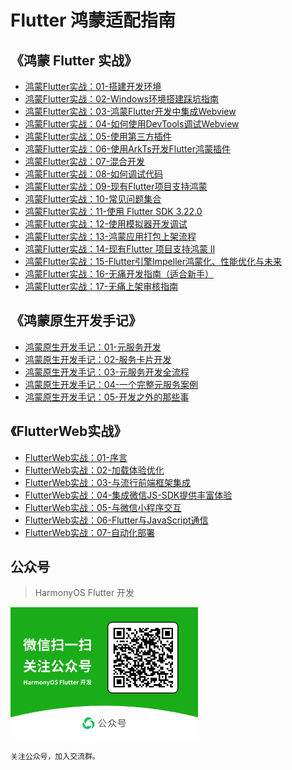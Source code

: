 # Flutter 鸿蒙适配指南

## 《鸿蒙 Flutter 实战》

- [鸿蒙Flutter实战：01-搭建开发环境](./鸿蒙%20Flutter%20实战/鸿蒙Flutter实战：01-搭建开发环境.md)
- [鸿蒙Flutter实战：02-Windows环境搭建踩坑指南](./鸿蒙%20Flutter%20实战/鸿蒙Flutter实战：02-Windows环境搭建踩坑指南.md)
- [鸿蒙Flutter实战：03-鸿蒙Flutter开发中集成Webview](./鸿蒙%20Flutter%20实战/鸿蒙Flutter实战：03-鸿蒙Flutter开发中集成Webview.md)
- [鸿蒙Flutter实战：04-如何使用DevTools调试Webview](./鸿蒙%20Flutter%20实战/鸿蒙Flutter实战：04-如何使用DevTools调试Webview.md)
- [鸿蒙Flutter实战：05-使用第三方插件](./鸿蒙%20Flutter%20实战/鸿蒙Flutter实战：05-使用第三方插件.md)
- [鸿蒙Flutter实战：06-使用ArkTs开发Flutter鸿蒙插件](./鸿蒙%20Flutter%20实战/鸿蒙Flutter实战：06-使用ArkTs开发Flutter鸿蒙插件.md)
- [鸿蒙Flutter实战：07-混合开发](./鸿蒙%20Flutter%20实战/鸿蒙Flutter实战：07-混合开发.md)
- [鸿蒙Flutter实战：08-如何调试代码](./鸿蒙%20Flutter%20实战/鸿蒙Flutter实战：08-如何调试代码.md)
- [鸿蒙Flutter实战：09-现有Flutter项目支持鸿蒙](./鸿蒙%20Flutter%20实战/鸿蒙Flutter实战：09-现有Flutter项目支持鸿蒙.md)
- [鸿蒙Flutter实战：10-常见问题集合](./鸿蒙%20Flutter%20实战/鸿蒙Flutter实战：10-常见问题集合.md)
- [鸿蒙Flutter实战：11-使用 Flutter SDK 3.22.0](./鸿蒙%20Flutter%20实战/鸿蒙Flutter实战：11-使用%20Flutter%20SDK%203.22.0.md)
- [鸿蒙Flutter实战：12-使用模拟器开发调试](./鸿蒙%20Flutter%20实战/鸿蒙Flutter实战：12-使用模拟器开发调试.md)
- [鸿蒙Flutter实战：13-鸿蒙应用打包上架流程](./鸿蒙%20Flutter%20实战/鸿蒙Flutter实战：13-鸿蒙应用打包上架流程.md)
- [鸿蒙Flutter实战：14-现有Flutter 项目支持鸿蒙 II](https://gitee.com/zacks/flutter-ohos-demo)
- [鸿蒙Flutter实战：15-Flutter引擎Impeller鸿蒙化、性能优化与未来](./鸿蒙%20Flutter%20实战/鸿蒙Flutter实战：15-Flutter引擎Impeller鸿蒙化、性能优化与未来.md)
- [鸿蒙Flutter实战：16-无痛开发指南（适合新手）](./鸿蒙%20Flutter%20实战/鸿蒙Flutter实战：16-无痛开发指南（适合新手）.md)
- [鸿蒙Flutter实战：17-无痛上架审核指南](./鸿蒙%20Flutter%20实战/鸿蒙Flutter实战：17-无痛上架审核指南.md)

## 《鸿蒙原生开发手记》

- [鸿蒙原生开发手记：01-元服务开发](./鸿蒙原生开发/鸿蒙原生开发手记：01-元服务开发.md)
- [鸿蒙原生开发手记：02-服务卡片开发](./鸿蒙原生开发/鸿蒙原生开发手记：02-服务卡片开发.md)
- [鸿蒙原生开发手记：03-元服务开发全流程](./鸿蒙原生开发/鸿蒙原生开发手记：03-元服务开发全流程.md)
- [鸿蒙原生开发手记：04-一个完整元服务案例](https://gitee.com/zacks/arkts-ohos-demo)
- [鸿蒙原生开发手记：05-开发之外的那些事](./鸿蒙原生开发/鸿蒙原生开发手记：05-开发之外的那些事.md)


## 《FlutterWeb实战》

- [FlutterWeb实战：01-序言](./FlutterWeb/FlutterWeb实战：01-序言.md)
- [FlutterWeb实战：02-加载体验优化](./FlutterWeb/FlutterWeb实战：02-加载体验优化.md)
- [FlutterWeb实战：03-与流行前端框架集成](./FlutterWeb/FlutterWeb实战：03-与流行前端框架集成.md)
- [FlutterWeb实战：04-集成微信JS-SDK提供丰富体验](./FlutterWeb/FlutterWeb实战：04-集成微信JS-SDK提供丰富体验.md)
- [FlutterWeb实战：05-与微信小程序交互](./FlutterWeb/FlutterWeb实战：05-与微信小程序交互.md)
- [FlutterWeb实战：06-Flutter与JavaScript通信](./FlutterWeb/FlutterWeb实战：06-Flutter与JavaScript通信.md)
- [FlutterWeb实战：07-自动化部署](./FlutterWeb/FlutterWeb实战：07-自动化部署.md)


## 公众号

> HarmonyOS Flutter 开发

<img src="./qrcode.png" width="300">

`关注公众号，加入交流群。`